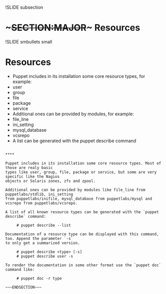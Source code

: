 !SLIDE subsection

# ~~~SECTION:MAJOR~~~ Resources


!SLIDE smbullets small
# Resources

* Puppet includes in its installation some core resource types, for example:
 * user
 * group
 * file
 * package
 * service
* Additional ones can be provided by modules, for example:
 * file_line
 * ini_setting
 * mysql_database
 * vcsrepo
* A list can be generated with the puppet describe command

~~~SECTION:handouts~~~

****

Puppet includes in its installation some core resource types. Most of those are realy basic
types like user, group, file, package or service, but some are very specific like the Nagios
objects or Solaris zones, zfs and zpool.

Additional ones can be provided by modules like file_line from puppetlabs/stdlib, ini_setting
from puppetlabs/inifile, mysql_database from puppetlabs/mysql and vcsrepo from puppetlabs/vcsrepo.

A list of all known resource types can be generated with the `puppet describe` command:

     # puppet describe --list

Documentation of a resource type can be displayed with this command, too. Append the parameter `-s`
to only get a summarized version.

     # puppet describe <type> [-s]
     # puppet describe user -s

To render the documentation in some other format use the `puppet doc` command like:

     # puppet doc -r type

~~~ENDSECTION~~~
